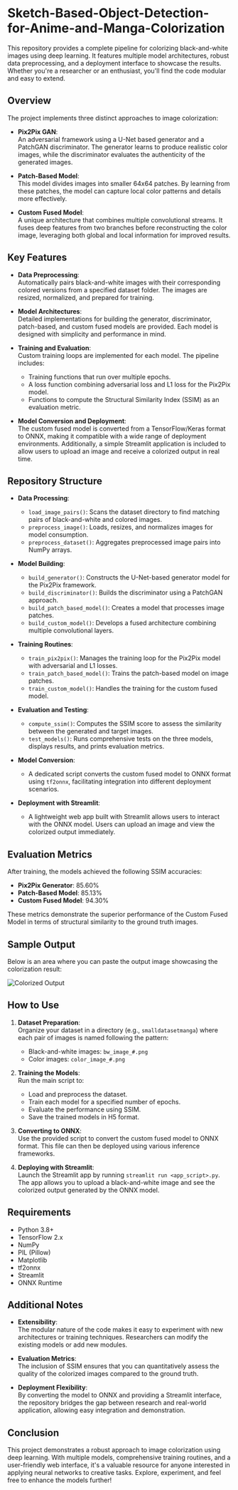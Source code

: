 # Sketch-Based-Object-Detection-for-Anime-and-Manga-Colorization

This repository provides a complete pipeline for colorizing black-and-white images using deep learning. It features multiple model architectures, robust data preprocessing, and a deployment interface to showcase the results. Whether you're a researcher or an enthusiast, you'll find the code modular and easy to extend.

## Overview

The project implements three distinct approaches to image colorization:

- **Pix2Pix GAN**:  
  An adversarial framework using a U-Net based generator and a PatchGAN discriminator. The generator learns to produce realistic color images, while the discriminator evaluates the authenticity of the generated images.

- **Patch-Based Model**:  
  This model divides images into smaller 64x64 patches. By learning from these patches, the model can capture local color patterns and details more effectively.

- **Custom Fused Model**:  
  A unique architecture that combines multiple convolutional streams. It fuses deep features from two branches before reconstructing the color image, leveraging both global and local information for improved results.

## Key Features

- **Data Preprocessing**:  
  Automatically pairs black-and-white images with their corresponding colored versions from a specified dataset folder. The images are resized, normalized, and prepared for training.

- **Model Architectures**:  
  Detailed implementations for building the generator, discriminator, patch-based, and custom fused models are provided. Each model is designed with simplicity and performance in mind.

- **Training and Evaluation**:  
  Custom training loops are implemented for each model. The pipeline includes:
  - Training functions that run over multiple epochs.
  - A loss function combining adversarial loss and L1 loss for the Pix2Pix model.
  - Functions to compute the Structural Similarity Index (SSIM) as an evaluation metric.

- **Model Conversion and Deployment**:  
  The custom fused model is converted from a TensorFlow/Keras format to ONNX, making it compatible with a wide range of deployment environments. Additionally, a simple Streamlit application is included to allow users to upload an image and receive a colorized output in real time.

## Repository Structure

- **Data Processing**:
  - `load_image_pairs()`: Scans the dataset directory to find matching pairs of black-and-white and colored images.
  - `preprocess_image()`: Loads, resizes, and normalizes images for model consumption.
  - `preprocess_dataset()`: Aggregates preprocessed image pairs into NumPy arrays.

- **Model Building**:
  - `build_generator()`: Constructs the U-Net-based generator model for the Pix2Pix framework.
  - `build_discriminator()`: Builds the discriminator using a PatchGAN approach.
  - `build_patch_based_model()`: Creates a model that processes image patches.
  - `build_custom_model()`: Develops a fused architecture combining multiple convolutional layers.

- **Training Routines**:
  - `train_pix2pix()`: Manages the training loop for the Pix2Pix model with adversarial and L1 losses.
  - `train_patch_based_model()`: Trains the patch-based model on image patches.
  - `train_custom_model()`: Handles the training for the custom fused model.

- **Evaluation and Testing**:
  - `compute_ssim()`: Computes the SSIM score to assess the similarity between the generated and target images.
  - `test_models()`: Runs comprehensive tests on the three models, displays results, and prints evaluation metrics.

- **Model Conversion**:
  - A dedicated script converts the custom fused model to ONNX format using `tf2onnx`, facilitating integration into different deployment scenarios.

- **Deployment with Streamlit**:
  - A lightweight web app built with Streamlit allows users to interact with the ONNX model. Users can upload an image and view the colorized output immediately.

## Evaluation Metrics

After training, the models achieved the following SSIM accuracies:

- **Pix2Pix Generator**: 85.60%
- **Patch-Based Model**: 85.13%
- **Custom Fused Model**: 94.30%

These metrics demonstrate the superior performance of the Custom Fused Model in terms of structural similarity to the ground truth images.

## Sample Output

Below is an area where you can paste the output image showcasing the colorization result:


![Colorized Output](https://github.com/user-attachments/assets/50ba570f-08d1-4b64-bf06-eb10e871c880)


## How to Use

1. **Dataset Preparation**:  
   Organize your dataset in a directory (e.g., `smalldatasetmanga`) where each pair of images is named following the pattern:  
   - Black-and-white images: `bw_image_#.png`
   - Color images: `color_image_#.png`

2. **Training the Models**:  
   Run the main script to:
   - Load and preprocess the dataset.
   - Train each model for a specified number of epochs.
   - Evaluate the performance using SSIM.
   - Save the trained models in H5 format.

3. **Converting to ONNX**:  
   Use the provided script to convert the custom fused model to ONNX format. This file can then be deployed using various inference frameworks.

4. **Deploying with Streamlit**:  
   Launch the Streamlit app by running `streamlit run <app_script>.py`. The app allows you to upload a black-and-white image and see the colorized output generated by the ONNX model.

## Requirements

- Python 3.8+
- TensorFlow 2.x
- NumPy
- PIL (Pillow)
- Matplotlib
- tf2onnx
- Streamlit
- ONNX Runtime

## Additional Notes

- **Extensibility**:  
  The modular nature of the code makes it easy to experiment with new architectures or training techniques. Researchers can modify the existing models or add new modules.

- **Evaluation Metrics**:  
  The inclusion of SSIM ensures that you can quantitatively assess the quality of the colorized images compared to the ground truth.

- **Deployment Flexibility**:  
  By converting the model to ONNX and providing a Streamlit interface, the repository bridges the gap between research and real-world application, allowing easy integration and demonstration.

## Conclusion

This project demonstrates a robust approach to image colorization using deep learning. With multiple models, comprehensive training routines, and a user-friendly web interface, it's a valuable resource for anyone interested in applying neural networks to creative tasks. Explore, experiment, and feel free to enhance the models further!

